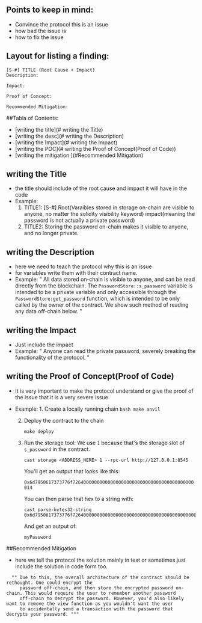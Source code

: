 
## Points to keep in mind:
   - Convince the protocol this is an issue
   - how bad the issue is
   - how to fix the issue
     
## Layout for listing a finding:
    [S-#] TITLE (Root Cause + Impact)
    Description:
    
    Impact:
    
    Proof of Concept:
    
    Recommended Mitigation:
##Tabla of Contents:
 - [writing the title](# writing the Title)
 - [writing the desc](# writing the Description)
 - [writing the Impact](# writing the Impact)
 - [writing the POC](# writing the Proof of Concept(Proof of Code))
 - [writing the mitigation ](#Recommended Mitigation)

## writing the Title
   - the title should include of the root cause and impact it will have in the code
   - Example:
      1) TITLE1: [S-#] Root(Varaibles stored in storage on-chain are visible to anyone, no matter the solidity visibility keyword) impact(meaning the password is not actually a private password)
      2) TITLE2: Storing the password on-chain makes it visible to anyone, and no longer private.

## writing the Description
  - here we need to teach the protocol why this is an issue
  - for variables write them with their contract name.
  - Example:
      " All data stored on-chain is visible to anyone, and can be read directly from the blockchain. The `PasswordStore::s_password` variable is intended to be a private variable and only accessible through the `PasswordStore:get_password` function, which is intended to be only called by the owner of the contract.
We show such method of reading any data off-chain below. "

## writing the Impact
  - Just include the impact
  - Example:
      " Anyone can read the private password, severely breaking the functionality of the protocol. "

## writing the Proof of Concept(Proof of Code)
  - It is very important to make the protocol understand or give the proof of the issue that it is a very severe issue
  -  Example:
         1. Create a locally running chain
            ```bash
            make anvil
            ```
            
        2. Deploy the contract to the chain
            
            ```
            make deploy 
            ```
            
        3. Run the storage tool: We use `1` because that's the storage slot of `s_password` in the contract.
            
            ```
            cast storage <ADDRESS_HERE> 1 --rpc-url http://127.0.0.1:8545
            ```
            
            You'll get an output that looks like this:
            
            `0x6d7950617373776f726400000000000000000000000000000000000000000014`
            
            You can then parse that hex to a string with:
            
            ```
            cast parse-bytes32-string 0x6d7950617373776f726400000000000000000000000000000000000000000014
            ```
            
            And get an output of:
            
            ```
            myPassword
            ```
            
##Recommended Mitigation
 - here we tell the protocol the solution mainly in test or sometimes just include the solution in code form too.
<Example>
    
      "" Due to this, the overall architecture of the contract should be rethought. One could encrypt the
         password off-chain, and then store the encrypted password on-chain. This would require the user to remember another password
         off-chain to decrypt the password. However, you'd also likely want to remove the view function as you wouldn't want the user
         to accidentally send a transaction with the password that decrypts your password. """

</Example>
            
            
            
